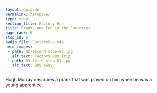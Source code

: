 ```yaml
---
layout: episode
permalink: /stops/6/
type: stop
section_title: Factory Fun
title: Pranks and Fun in the Factories
page_rank: 6
stop_id: 6
audio_file: FactoryFun.m4a
hero_images:
 - path: 02-second-stop-02.jpg
   alt_text: Factory Bus Trip
 - path: 03-third-stop-01.jpg
   alt_text: Day Away
---
```


Hugh Murray describes a prank that was played on him when he was a young apprentice.